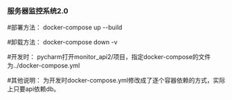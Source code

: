 ### 服务器监控系统2.0

#部署方法：
   docker-compose up --build

#卸载方法：
   docker-compose down -v


#开发时：
   pycharm打开monitor_api2/项目，指定docker-compose的文件为../docker-compose.yml

#其他说明：
   为开发时docker-compose.yml修改成了逐个容器依赖的方式，实际上只要api依赖db。
